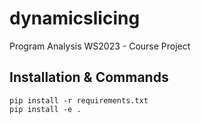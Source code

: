 # dynamicslicing
Program Analysis WS2023 - Course Project

## Installation & Commands

```console
pip install -r requirements.txt
pip install -e .
```
